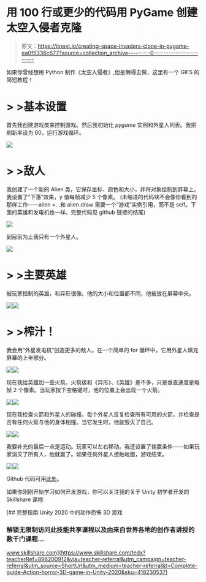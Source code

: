# 用 100 行或更少的代码用 PyGame 创建太空入侵者克隆

> 原文：<https://itnext.io/creating-space-invaders-clone-in-pygame-ea0f5336c677?source=collection_archive---------0----------------------->

如果你曾经想用 Python 制作《太空入侵者》,但是懒得去做，这里有一个 GIFS 的简短教程！

# > >基本设置

首先我创建游戏类来控制游戏。然后我初始化 *pygame* 实例和外星人列表。我把刷新率设为 60，运行游戏循环。

![](img/1e54c209c11abef1df95e267724960a5.png)

# > >敌人

我创建了一个新的 Alien 类，它保存坐标、颜色和大小，并将对象绘制到屏幕上。我设置了“下落”效果，y 值每帧减少 5 个像素。
(未缩进的代码块不会像你看到的那样工作——alien =…和 alien.draw 需要一个“游戏”实例引用，而不是 self。下面的英雄和发电机也一样。完整代码见 github 链接的结尾)

![](img/a50b75eb0c04f89282286528ad166d4f.png)

到目前为止我只有一个外星人。

![](img/19e09d637d1a6bf79521824a687747cc.png)

# > >主要英雄

被玩家控制的英雄，和异形很像。他的大小和位置都不同，他被放在屏幕中央。

![](img/9f87eec3ff4e43d9745b4151e4f48e0a.png)![](img/ae69f2edc0af6efe852a9a1e85a82142.png)

# > >榨汁！

我会用“外星发电机”创造更多的敌人。在一个简单的 for 循环中，它用外星人填充屏幕的上半部分。

![](img/5ed89ad7b8015c46a093ed7244d6d511.png)![](img/85cae8343d1c17fb039af4ff10d807c2.png)

现在我给英雄加一些火箭。火箭级和《异形》、《英雄》差不多，只是垂直速度是每帧 2 个像素。当玩家按下空格键时，他的位置上会出现一个火箭。

![](img/8bdfe0a26f39cd4e0bc2c806200380a1.png)![](img/2ed73ec496d41afd4d80d7ed679cbad6.png)

现在我检查火箭和外星人的碰撞。每个外星人反复检查所有可用的火箭，并检查是否有任何火箭与他的身体相撞。当它发生时，他就毁灭了自己。

![](img/b71fef3ed6e154c88d470b6a733418b6.png)![](img/ea273b4db87f076a493a033ca35a1be4.png)

我要补充的最后一点是运动。玩家可以左右移动。我还设置了输赢条件——如果玩家消灭了所有人，他就赢了。如果任何外星人接触地面，游戏结束。

![](img/6c5bfbc7d7e4168e463202963833385d.png)![](img/a1545aff40465608385c8cca22fdd564.png)

Github 代码可用[此处](https://github.com/janjilecek/pygame-invaders/blob/master/main.py)。

如果你刚刚开始学习如何开发游戏，你可以关注我的关于 Unity 初学者开发的 Skillshare 课程:

[](https://www.skillshare.com/tedx?teacherRef=896200912&via=teacher-referral&utm_campaign=teacher-referral&utm_source=ShortUrl&utm_medium=teacher-referral&t=Complete-guide-Action-horror-3D-game-in-Unity-2020&sku=418230537) [## 完整指南:Unity 2020 中的动作恐怖 3D 游戏

### 解锁无限制访问此技能共享课程以及由来自世界各地的创作者讲授的数千门课程…

www.skillshare.com](https://www.skillshare.com/tedx?teacherRef=896200912&via=teacher-referral&utm_campaign=teacher-referral&utm_source=ShortUrl&utm_medium=teacher-referral&t=Complete-guide-Action-horror-3D-game-in-Unity-2020&sku=418230537)